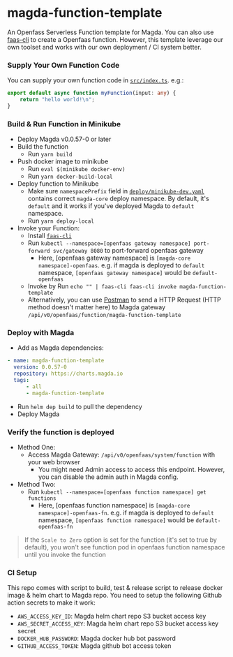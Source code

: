 # magda-function-template

An Openfass Serverless Function template for Magda. You can also use [faas-cli](https://github.com/openfaas/faas-cli) to create a Openfaas function. However, this template leverage our own toolset and works with our own deployment / CI system better.

### Supply Your Own Function Code

You can supply your own function code in [`src/index.ts`](./src/index.ts). e.g.:

```typescript
export default async function myFunction(input: any) {
    return "hello world!\n";
}
```

### Build & Run Function in Minikube

-   Deploy Magda v0.0.57-0 or later
-   Build the function
    -   Run `yarn build`
-   Push docker image to minikube
    -   Run `eval $(minikube docker-env)`
    -   Run `yarn docker-build-local`
-   Deploy function to Minikube
    -   Make sure `namespacePrefix` field in [`deploy/minikube-dev.yaml`](./deploy/minikube-dev.yaml) contains correct `magda-core` deploy namespace. By default, it's `default` and it works if you've deployed Magda to `default` namespace.
    -   Run `yarn deploy-local`
-   Invoke your Function:
    -   Install [`faas-cli`](https://github.com/openfaas/faas-cli)
    -   Run `kubectl --namespace=[openfaas gateway namespace] port-forward svc/gateway 8080` to port-forward openfaas gateway
        -   Here, [openfaas gateway namespace] is `[magda-core namespace]-openfaas`. e.g. if magda is deployed to `default` namespace, `[openfaas gateway namespace]` would be `default-openfaas`
    -   Invoke by Run `echo "" | faas-cli faas-cli invoke magda-function-template`
    -   Alternatively, you can use [Postman](https://www.postman.com/) to send a HTTP Request (HTTP method doesn't matter here) to Magda gateway `/api/v0/openfaas/function/magda-function-template`

### Deploy with Magda

-   Add as Magda dependencies:

```yaml
- name: magda-function-template
  version: 0.0.57-0
  repository: https://charts.magda.io
  tags:
      - all
      - magda-function-template
```

-   Run `helm dep build` to pull the dependency
-   Deploy Magda

### Verify the function is deployed

-   Method One:
    -   Access Magda Gateway: `/api/v0/openfaas/system/function` with your web browser
        -   You might need Admin access to access this endpoint. However, you can disable the admin auth in Magda config.
-   Method Two:
    -   Run `kubectl --namespace=[openfaas function namespace] get functions`
        -   Here, [openfaas function namespace] is `[magda-core namespace]-openfaas-fn`. e.g. if magda is deployed to `default` namespace, `[openfaas function namespace]` would be `default-openfaas-fn`

> If the `Scale to Zero` option is set for the function (it's set to true by default), you won't see function pod in openfaas function namespace until you invoke the function

### CI Setup

This repo comes with script to build, test & release script to release docker image & helm chart to Magda repo. You need to setup the following Github action secrets to make it work:

-   `AWS_ACCESS_KEY_ID`: Magda helm chart repo S3 bucket access key
-   `AWS_SECRET_ACCESS_KEY`: Magda helm chart repo S3 bucket access key secret
-   `DOCKER_HUB_PASSWORD`: Magda docker hub bot password
-   `GITHUB_ACCESS_TOKEN`: Magda github bot access token
